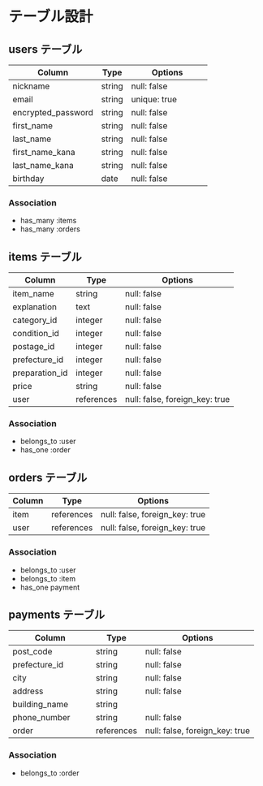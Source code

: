 # テーブル設計

## users テーブル

| Column                  | Type   | Options           |
| ----------------------- | ------ | ----------------  |
| nickname                | string | null: false       |
| email                   | string | unique: true 　　　|df
| encrypted_password      | string | null: false       |df
| first_name              | string | null: false       |
| last_name               | string | null: false       |
| first_name_kana         | string | null: false       |
| last_name_kana          | string | null: false       |
| birthday                | date   | null: false       |


### Association

- has_many :items
- has_many :orders



## items テーブル

| Column                    | Type       | Options                        |
| ------------------------- | ---------- | ------------------------------ |
| item_name                 | string     | null: false                    |
| explanation               | text       | null: false                    |
| category_id               | integer    | null: false                    |
| condition_id              | integer    | null: false                    |
| postage_id                | integer    | null: false                    |
| prefecture_id             | integer    | null: false                    |
| preparation_id            | integer    | null: false                    |
| price                     | string     | null: false                    |
| user                      | references | null: false, foreign_key: true |

### Association

- belongs_to :user
- has_one :order



## orders テーブル

| Column      | Type       | Options                        |
| ----------- | ---------- | ------------------------------ |
| item        | references | null: false, foreign_key: true |
| user        | references | null: false, foreign_key: true |

### Association

- belongs_to :user
- belongs_to :item
- has_one payment




## payments テーブル

| Column             | Type       | Options                            |
| ------------------ | ---------- | -----------------------------------|
| post_code          | string     | null: false                        |
| prefecture_id　　　 | string     | null: false                        |
| city               | string     | null: false                        |
| address            | string     | null: false                        |
| building_name      | string     |                                    |
| phone_number       | string     | null: false                        |
| order　　           | references | null: false, foreign_key: true     |

### Association

- belongs_to :order